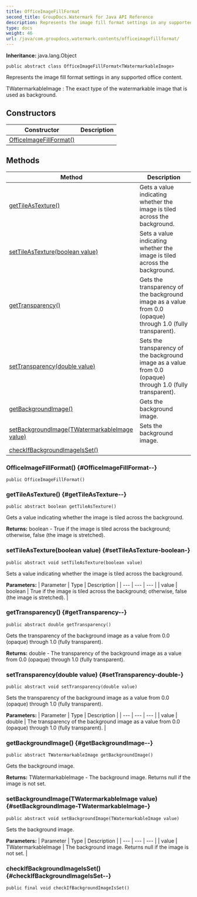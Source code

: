```yaml
---
title: OfficeImageFillFormat
second_title: GroupDocs.Watermark for Java API Reference
description: Represents the image fill format settings in any supported office content.
type: docs
weight: 46
url: /java/com.groupdocs.watermark.contents/officeimagefillformat/
---
```

**Inheritance:**
java.lang.Object
```
public abstract class OfficeImageFillFormat<TWatermarkableImage>
```

Represents the image fill format settings in any supported office content.

 TWatermarkableImage : The exact type of the watermarkable image that is used as background.
## Constructors

| Constructor | Description |
| --- | --- |
| [OfficeImageFillFormat()](#OfficeImageFillFormat--) |  |
## Methods

| Method | Description |
| --- | --- |
| [getTileAsTexture()](#getTileAsTexture--) | Gets a value indicating whether the image is tiled across the background. |
| [setTileAsTexture(boolean value)](#setTileAsTexture-boolean-) | Sets a value indicating whether the image is tiled across the background. |
| [getTransparency()](#getTransparency--) | Gets the transparency of the background image as a value from 0.0 (opaque) through 1.0 (fully transparent). |
| [setTransparency(double value)](#setTransparency-double-) | Sets the transparency of the background image as a value from 0.0 (opaque) through 1.0 (fully transparent). |
| [getBackgroundImage()](#getBackgroundImage--) | Gets the background image. |
| [setBackgroundImage(TWatermarkableImage value)](#setBackgroundImage-TWatermarkableImage-) | Sets the background image. |
| [checkIfBackgroundImageIsSet()](#checkIfBackgroundImageIsSet--) |  |
### OfficeImageFillFormat() {#OfficeImageFillFormat--}
```
public OfficeImageFillFormat()
```




### getTileAsTexture() {#getTileAsTexture--}
```
public abstract boolean getTileAsTexture()
```


Gets a value indicating whether the image is tiled across the background.

**Returns:**
boolean - True if the image is tiled across the background; otherwise, false (the image is stretched).
### setTileAsTexture(boolean value) {#setTileAsTexture-boolean-}
```
public abstract void setTileAsTexture(boolean value)
```


Sets a value indicating whether the image is tiled across the background.

**Parameters:**
| Parameter | Type | Description |
| --- | --- | --- |
| value | boolean | True if the image is tiled across the background; otherwise, false (the image is stretched). |

### getTransparency() {#getTransparency--}
```
public abstract double getTransparency()
```


Gets the transparency of the background image as a value from 0.0 (opaque) through 1.0 (fully transparent).

**Returns:**
double - The transparency of the background image as a value from 0.0 (opaque) through 1.0 (fully transparent).
### setTransparency(double value) {#setTransparency-double-}
```
public abstract void setTransparency(double value)
```


Sets the transparency of the background image as a value from 0.0 (opaque) through 1.0 (fully transparent).

**Parameters:**
| Parameter | Type | Description |
| --- | --- | --- |
| value | double | The transparency of the background image as a value from 0.0 (opaque) through 1.0 (fully transparent). |

### getBackgroundImage() {#getBackgroundImage--}
```
public abstract TWatermarkableImage getBackgroundImage()
```


Gets the background image.

**Returns:**
TWatermarkableImage - The background image. Returns null if the image is not set.
### setBackgroundImage(TWatermarkableImage value) {#setBackgroundImage-TWatermarkableImage-}
```
public abstract void setBackgroundImage(TWatermarkableImage value)
```


Sets the background image.

**Parameters:**
| Parameter | Type | Description |
| --- | --- | --- |
| value | TWatermarkableImage | The background image. Returns null if the image is not set. |

### checkIfBackgroundImageIsSet() {#checkIfBackgroundImageIsSet--}
```
public final void checkIfBackgroundImageIsSet()
```




